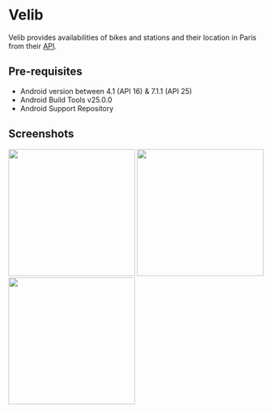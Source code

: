 Velib
=====

Velib provides availabilities of bikes and stations and their location in Paris from their [API](https://opendata.paris.fr/api/records/1.0/search/?dataset=stations-velib-disponibilites-en-temps-reel&rows=100&facet=banking&facet=bonus&facet=status&facet=contract_name).

Pre-requisites
--------------

- Android version between 4.1 (API 16) & 7.1.1 (API 25)
- Android Build Tools v25.0.0
- Android Support Repository

Screenshots
-----------
<img src="https://imgur.com/SMQllbC.png" width="250"> <img src="https://imgur.com/8ubVMsQ.png" width="250"> <img src="https://imgur.com/VbSr2sq.png" width="250"> 
 
